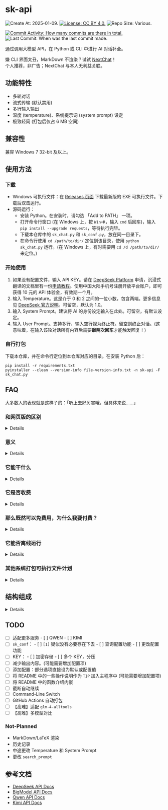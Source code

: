 # sk-api

![Create At: 2025-01-09.](https://img.shields.io/github/created-at/PumpkinJui/sk-api?style=for-the-badge&logo=github&logoColor=white&color=477DB2)
[![License: CC BY 4.0.](https://img.shields.io/github/license/PumpkinJui/sk-api?style=for-the-badge&logo=creativecommons&logoColor=white&color=477DB2)](LICENSE)
![Repo Size: Various.](https://img.shields.io/github/repo-size/PumpkinJui/sk-api?style=for-the-badge&logo=gitbook&logoColor=white&color=477DB2)

[![Commit Activity: How many commits are there in total.](https://img.shields.io/github/commit-activity/t/PumpkinJui/sk-api?style=for-the-badge&color=yellow)](https://github.com/PumpkinJui/sk-api/commits/main/)
![Last Commit: When was the last commit made.](https://img.shields.io/github/last-commit/PumpkinJui/sk-api?display_timestamp=author&style=for-the-badge&color=yellow)

通过调用大模型 API，在 Python 或 CLI 中进行 AI 对话补全。

嫌 CLI 界面太丑，MarkDown 不渲染？试试 [NextChat](https://app.nextchat.dev/)！  
个人推荐，非广告；NextChat 与本人无利益关联。

## 功能特性

- 多轮对话
- 流式传输 (默认禁用)
- 多行输入输出
- 温度 (temperature)、系统提示词 (system prompt) 设定
- 极致轻简 (打包后仅占 6 MB 空间)

## 兼容性

兼容 Windows 7 32-bit 及以上。

## 使用方法

### 下载

- Windows 可执行文件：在 [Releases 页面](https://github.com/PumpkinJui/sk-api/releases/) 下载最新版的 EXE 可执行文件。下载后双击运行。
- 源码运行：
  - 安装 Python。在安装时，请勾选 「Add to PATH」 一项。
  - 打开命令行窗口 (在 Windows 上，按 `Win+R`，输入 `cmd` 后回车)，输入 `pip install --upgrade requests`，等待执行完毕。
  - 下载本仓库中的 `sk_chat.py` 和 `sk_conf.py`，放在同一目录下。
  - 在命令行使用 `cd /path/to/dir/` 定位到该目录，使用 `python sk_chat.py` 运行。(在 Windows 上，有时需要用 `cd /d /path/to/dir/` 来定位。)

### 开始使用

1. 如果没有配置文件，输入 API KEY。请在 [DeepSeek Platform](https://platform.deepseek.com/api_keys) 申请，沉浸式翻译的文档里有一份[申请教程](https://immersivetranslate.com/zh-Hans/docs/services/deepseek/)。使用中国大陆手机号注册开放平台账户，即可获得 10 元的 API 体验金，有效期一个月。
2. 输入 Temperature。这是介于 0 和 2 之间的一位小数，包含两端。更多信息见 [DeepSeek 官方说明](https://api-docs.deepseek.com/zh-cn/quick_start/parameter_settings)。可留空，默认为 1.0。
3. 输入 System Prompt。建议将 AI 的身份设定输入在此处。可留空，有默认设定。
4. 输入 User Prompt。支持多行，输入空行视为终止符。留空则终止对话。(这意味着，在输入该轮对话所有内容后需要**敲两次回车**才能触发回复！)

### 自行打包

下载本仓库，并在命令行定位到本仓库对应的目录。在安装 Python 后：

```shell
pip install -r requirements.txt
pyinstaller --clean --version-info file-version-info.txt -n sk-api -F sk_chat.py
```

## FAQ

大多数人的表现就是这样子的：「听上去好厉害哦，但具体来说……」

### 和网页版的区别

<details>

**各有优劣。**

网页版不能设温度，也不能设系统提示词；但是网页版有更多其他功能，能直接输入连续的空行，而且是免费的。API 虽然几乎相当于没收钱，毕竟还是收了的 (glm-4-flash 除外)。

API 更为灵活，因此可以在网页对话之外的众多场景中使用。

</details>

### 意义

<details>

……其实有的时候我挺讨厌这个问题的，干就完了管什么意义不意义的。问那么多意义不虚无主义吗。

好吧我还是回答一下。

最早做这个是意外注册了 DeepSeek 的开放平台账号，发现居然有 10 块钱，还一个月就到期。于是弄了一个 API KEY，把它挂上了[沉浸式翻译](https://immersivetranslate.com/)。

然后在翻译的时候发现这玩意质量特别高：我原来用的是免费的智谱翻译，在它没出时还用过微软翻译，有时还用腾讯交互翻译。  
后面这些服务在翻译 [Harry Potter Wiki](https://harrypotter.fandom.com/wiki/) 时全部处于蒙圈状态：人名翻译准不准确要看心情和运气，比如智谱，即使我专门配置了对 HPW 的提示词，还是对各位姓或名由 S 开头的分不清楚，斯拉格霍恩 (Slughorn) 和斯内普 (Snape) 全都变成了斯莱特林 (Slytherin)；咒语更是基本没有翻译对的，只有阿瓦达索命、呼神护卫等知名咒语翻译是准的。  
而 DeepSeek 没有译错的人名，咒语也能译对很多……

于是后来就想把手机里面的通义扔了换成 DeepSeek (吐槽通义不好好做对话弄一堆舞王和活动什么的)，但是发现它没做 APP；而我浏览器从来不记录历史记录和登录状态，它还每次要我验证码，就很难办了。  
最后我把通义换了 Kimi，但是还是想用 DeepSeek，那就跟着 API 文档鼓捣呗。

我手机上用的是 Termux。一开始看见文档有 CURL，就想用 Linux Bash 实现。后来靠着 AI (主要指 Kimi) 做出来非流式传输的多轮对话；还有 bug，不知道为什么一滚屏就不能多轮对话了，说我有控制字符；而且也不能多行输入，可能也是我当时没考虑到做这个。  
后来做流式传输时被多行输出卡住了，不管怎么改，都要么吞换行，要么显示成 n。于是索性掀桌不做了。

然后转战 Python。Python 是我的编程第一语言了，但是一上来就因为我 Termux 用的 Python 版本太新，装不上 OpenAI 的第三方库；于是改用 requests，靠改示例代码，写出来了这个程序。除了在手机上的编辑 (拿不上电脑导致的) 以外，有相当一部分工作 (包括 0.9 的打包) 都是在南 219 机房做的，因为那的电脑是 Windows 7 32-bit，我理想中的最低兼容目标。  
1.0 是人脑执行程序发现 bug 以后急急忙忙改的，最后借科夫的 Windows 7 64-bit 电脑，现场装了个 32 位的 Python 3.8.10 打包。至此 1.0 版本完工，当然也有需要优化的代码和新增的功能，但可用性已经很强了。再后来，就把这玩意上了 GitHub。

所以说了这么多，到底有什么意义呢？

折腾的意义，让我不用验证码同时用上 DeepSeek 的意义，学习 Bash 和 requests 的意义，甚至耍帅的意义。

或者在拿不上手机的场景、一人付费大家共享的场景，放在班里面大家公用一类的……

真要往大点说，毕竟这一套东西是和 OpenAI 接口兼容的，我改个网址就可以换成其他 AI……变相实现了 OpenAI 库的一些功能？

这么看来，意义么，我想做就好了。「想」比任何意义都管用。

<details>
<summary>
延伸阅读：價值評估 (节选)
</summary>

> 價值評估
>
> 價值的起點是一個真實的問題。當我們看到一個值得解決的問題，並清晰地認識到其背後的價值時，就會產生繼續推進的動力。而脫離了「實際問題」這個根基，整個計劃的目標就變成了一個「空想」，因此其未來自然是不明朗的。
>
> 明確價值，實際上就是在回答這樣的一個問題：「完成這個計劃的過程和結果能給我們帶來什麼樣的好處？」這裡得到的理由越充分，把計劃執行完的可能性就越高。
>
> ……
>
> 除了對自身價值的評估之外，計劃本身的價值也需要被納入考量。對價值的評估始於明確的「問題」。尤其是針對「開發軟體」、「製作遊戲」或者「寫本小說」這種企劃，在給它們的價值做定性的時候，最先需要回答的問題便是「這個計劃究竟解決了什麼問題？」
>
> 一個軟體在解決的問題可能是「工作效率」，而一款遊戲在解決的問題可能是「表達一個觀念、保存一段文化、記錄一個故事」。明確了這個問題之後我們便可以藉由問題的價值來推估整個計劃價值的天花板。具體的做法有很多：比如，從「有多少人關注這個問題？」這樣的角度來進行推算。再比如，假設你希望藉由這個計劃獲取資金上的利益的話，不妨再來進一步評估一下：「人們願意為了這個問題付出多少錢？」藉著這些資訊我們可以通過一個粗糙的乘法得到大致的盈利空間。
>
> 與如夢似幻的想像不同，以上討論到的「具象化概念」可以幫助我們找到計劃的「不可替代性」，進而為計劃長期執行提供持續性動力，而非單純地依靠「開坑嗎啡」做「短程衝刺」。
>
> ……
>
> 无论这个计划最终呈现出来的效果是怎样的，它对于我们的价值都独一无二，值得我们去呵护和坚守。
>
> ⸺《當代學生生存手冊》

</details>
</details>

### 它能干什么

<details>

用专业一点的说法，就是上面那句：「通过调用大模型 API，在 Python 或 CLI 中进行 AI 对话补全。」

用更容易理解的说法，就是这样的：(以下内容由本程序辅助生成)

> 简单来说，这个程序就像是一个桥梁，让你可以轻松地与一个聪明的 AI 助手对话，而不需要了解复杂的技术细节。
>
> API (应用程序编程接口) 就像是一个「服务员」或「中间人」，它帮助不同的软件或应用程序之间进行沟通和协作。想象一下，你去一家会员制餐厅吃饭。你不需要知道厨房里是如何做菜的，你只需要出示会员卡，告诉服务员你想要什么，服务员会把你的需求传达给厨房，然后把做好的菜端给你。
>
> API 就像这个服务员，它让不同的软件系统之间能够互相「点菜」和「上菜」，而不需要知道对方内部的具体实现细节。
>
> 而 API 密钥则像是那张会员卡，可以用来证明你的身份，如果没有它你就点不了菜，用不了更优惠的价格。
>
> 为了进行对话，你可以在命令行界面 (CLI) 运行已经打包好的程序，或者通过 Python 直接运行本程序的源码。

</details>

### 它是否收费

<details>

**本程序采用 [MIT](LICENSE) 授权，完全免费。**

**对于网页对话来说 *是免费的*；对于 API 请求*则不是*。**

具体定价见官方文档。[DeepSeek](https://api-docs.deepseek.com/zh-cn/quick_start/pricing)、[GLM](https://open.bigmodel.cn/pricing)。

</details>

### 那么既然可以免费用，为什么我要付费？

<details>

如果真的不喜欢付费，**你也可以直接使用免费的网页对话**。我喜欢用 API 的理由是它灵活开放，而且不用验证码。

API 提供的是一个更广阔的世界。例如，你还可以把它挂到[沉浸式翻译](https://immersivetranslate.com/)上面，获得更高质量的网页翻译。

还有许多像这样能接入 AI 的软件，[Awesome DeepSeek Integration](https://github.com/deepseek-ai/awesome-deepseek-integration) 中提供了一部分示例。这就是说，通过使用 API，你还可以使用不仅限于本程序的其他许多程序。

通过 API，也不必限于在浏览器和 APP 里用 AI 了，本程序实现的就是这个。

另外，也不是必须只用 API 不用网页版，这两者并不排斥。

</details>

### 它能否离线运行

<details>

**不能**。因为本程序是用 API 进行远程服务器请求，而不是本地大模型进行生成，所以必须联网。

如果有离线需求，请考虑本地大模型。教程请在[少数派 sspai](https://sspai.com/)等网站进行搜索。

</details>

### 其他系统打包可执行文件计划

<details>

~~**暂时没有计划**。Pyinstaller 决定了我只能有什么系统打包什么系统，而我只用 Windows 和 Termux；而 Termux 的 Python 版本 (或者兼容机制) 把我背刺了，装不上 Pyinstaller，就干脆打包不了了。我自己用的都是源码执行。~~

后续考虑 GitHub Actions。

</details>

## 结构组成

<details>

### sk.json

<details>

配置文件，使用 JSON 语言。支持的配置项如下：

- `stream`：`bool`。设定为 `true` 时，进行流式输出，`false` 反之。  
  选填项，默认为 `true`。
- `balance_chk`：`bool`。设定为 `true` 时，查询账户余额，输出后自动退出；`false` 进行对话。  
  选填项，默认为 `false`。
- `long_prompt`：`bool`。设定为 `true` 时，需要两个空行 (三次回车) 才能触发回复；`false` 仅需一个空行 (两次回车)。  
  适用于粘贴大段中间有空行的内容。系统提示词始终为单行输入，不受此影响。  
  选填项，默认为 `false`。
- `tool_use`：`bool`。设定为 `true` 时，使用 tools 进行调用，这可以启用网络搜索等功能；`false` 禁用。  
  选填项，默认为 `true`。
- `service`：`dict`。具体配置各大模型的信息。必填项。
  - `DSK`：`dict`。配置 DeepSeek 的信息。选填项。
    - `KEY`：`str`。API KEY。必填项。
    - `model`：`str`。选择使用的模型。  
      选填项，默认为 `prompt`。可选项包括：
      - prompt
      - deepseek-chat
      - deepseek-reasoner
  - `GLM`：`dict`。配置 ChatGLM 的信息。选填项。
    - `KEY`：`str`。API KEY。必填项。
    - `model`：`str`。选择使用的模型。  
      选填项，默认为 `prompt`。可选项包括：
      - prompt
      - glm-zero-preview
      - glm-4-plus
      - glm-4-air-0111
      - glm-4-airx
      - glm-4-flash
      - glm-4-flashx
      - glm-4-long
      - codegeex-4
      - charglm-4
      - emohaa
    - `jwt`：`bool`。指定在传输时是否使用 jwt 对 KEY 进行加密 (即使用鉴权 token 进行鉴权)。  
      选填项，默认为 `True`。这不影响直接传入鉴权 token。

</details>

### sk_conf.py

<details>

通用配置读取模块。

#### `checklt`

配置对照表。格式如下：

```python
key: [value,vtype,required]
```

- `key`：键名称；`str`。
- `value`：该键对应值；any。
- `vtype`：对应值所属类型；`type`。
- `required`：是否必填；`bool`。  
  在此处设置为 `True` 时，推荐将 `value` 设置为 `None`、`""` (如果类型为 `str`) 等空值。  
  这可以使它看上去更整洁。即使不这么设置，也不会影响执行结果。

#### `confDefault(ref:dict=checklt) -> dict`

根据 `ref` 递归式生成并返回默认配置。

#### `confCheck(confG:dict,ref:dict=checklt) -> dict`

根据 `ref` 中的配置，检查 `confG` 中的自定义配置。检查项包括：

- 键名称是否包含在可用配置列表内。
- 键对应值是否符合指定类型。
- 如果键对应值是字典，检查其是否为空，并在非空时进行递归。

对于非法的自定义配置项，输出一条警告，并跳过该配置项。

检查后，返回合法的自定义配置。

#### `confMerge(confE:dict,confI:dict=confDefault(),ref:dict=checklt) -> dict`

首先，检查必填项是否已经填写。未填写必填项将返回 `False`。

然后，将 `confE` 中的配置项合并到 `confI` 中。`confI` 中原有的配置项将被覆盖。

最后，检查 KEY 的填写格式。如果格式正确，返回合并后的配置；否则返回 `False`。

#### `confRcheck(confR:dict,ref:dict=checklt) -> dict`

根据 `ref` 中的配置，检查必填项是否已经填写。

如果有任一必填项未填写，输出一条错误信息，并返回 `False`；否则返回原配置。

#### `KEYcheck(confK:dict) -> dict`

本程序专用的 KEY 格式检查函数。原理为：

- GLM 的 KEY 和鉴权 token 均由 `.` 作为分隔符；
- 其他 (DeepSeek、Qwen、Kimi) 均由 `sk-` 开头。后两者可能在未来添加。

因默认配置中 GLM 无 KEY，但在前序环节无法筛查，先检查 GLM 是否存在 KEY。如不存在，删除此键。

然后，进行 KEY 格式检查。检查通过返回配置，不通过返回 `False`。

#### `confGet(confFile:str) -> dict`

读取自定义配置文件 `confFile`。该文件应为 JSON 格式。

如果该文件不存在，或不合 JSON 语法，输出一条错误信息，并返回默认配置。

如果该文件存在并合 JSON 语法，检查所有配置项，将合法配置合并进默认配置，并返回合并后的配置。

</details>

### sk_chat.py

<details>

对话主脚本。

#### `exitc(reason:str='') -> None`

输出 `reason` 并抛出 `SystemExit`。这将导致剩余所有部分不再执行，等待用户确认退出。没有返回值。

#### `conf_read() -> dict`

#### `service_model(keyword:str,lt:tuple,lower:bool=True,sts:str='prompt') -> str`

#### `service_infoget(service:str) -> dict`

#### `token_gen() -> str`

#### `headers_gen(contype:bool=True) -> dict`

根据使用场景 (`contype` 在 `balance_chk` 场景为 `False`)，生成请求 headers 并返回。

#### `data_gen(msg:list,temp:float,stream:bool) -> str`

根据各参数值，生成 JSON 格式的请求信息并返回。

#### `temp_get() -> float`

#### `usr_get(rnd:int) -> dict`

输出 `User #rnd`，并获取用户的多行输入。

用户可以输入多行连续的内容。当输入空行 (连续敲两次回车) 时：

- 如果已经有了输入内容，将所有内容使用 `\n` 拼接在一起，以 `messages` 格式返回。
- 如果没有输入内容，因 `Null input; chat ended.` 调用 `exitc(reason)`。

#### `ast_nostream(msg:list,temp:float) -> None`

在 `stream` 为 `False` 时执行的部分。

根据各参数值，使用 `requests` 库进行非流式传输请求。

如果请求成功 (HTTP-200)，提取返回内容中的生成文本，输出并以 `messages` 格式添加到 `msg` 中。

如果请求失败，因 `status_code message` 调用 `exitc(reason)`。

没有返回值。

#### `ast_stream(msg:list,temp:float) -> None`

在 `stream` 为 `True` 时执行的内容。

根据各参数值，使用 `requests` 库进行流式传输请求。

如果请求成功 (HTTP-200)，不断提取返回内容中的新生成文本并输出；全部传输完毕后，将整段生成文本以 `messages` 格式添加到 `msg` 中。

如果请求失败，因 `status_code message` 调用 `exitc(reason)`。

没有返回值。

#### `emohaa_meta() -> dict`

#### `site_models() -> None`

#### `balance_chk() -> None`

使用 `requests` 库，向远程服务器 `url` 发送请求，查询指定 KEY 对应账户的余额。

如果查询成功 (HTTP-200)，因 `INF: total_balance currency left in the DeepSeek balance.` (类似于 `1.23 CNY`) 调用 `exitc(reason)`。

如果查询失败，因 `status_code message` 调用 `exitc(reason)`。

#### ` chat() -> None`

首先，获取 `Temperature`，并在其不合法时，反复提示正确格式并重新获取输入；此处为空将使用默认的 `1.0`。

然后，获取 `System Prompt`，并将其以 `messages` 格式添加到 `msg` 中；此处为空将使用默认的 `You are a helpful assistant.`

之后，使用之前的多个函数，进行多轮对话。

没有返回值。

#### main

整体上是一个大型的 `try-except-finally` 结构，用于在停止执行后等待用户确认退出。

首先，获取配置或生成配置。

然后，在 `balance_chk` 为 `True` 时进行余额查询：如果指定服务不支持余额查询，则退出。

之后，进行对话。

如果触发了 `SystemExit`，直接转至 `finally` 块，等待用户确认退出。

如果触发了 `KeyboardInterrupt`，输出 `Aborted.`。

如果触发了其他异常，输出 `Traceback` 错误信息。

在任何情况下，最后都会提示用户按回车退出，以等待用户查看信息并确认退出。

</details>
</details>

## TODO

- [ ] 适配更多服务
      - [ ] QWEN
      - [ ] KIMI
- [ ] `sk_conf`：
      - [ ] `[1]` 疑似没有必要存在下去
      - [ ] 查询配置功能
      - [ ] 更改配置功能
- [ ] KEY：
      - [ ] 加密存储
      - [ ] 多个 KEY，分压
- [ ] 减少输出内容。(可能需要增加配置项)
- [ ] 添加配置：部分选项直接设为默认或配置值
- [ ] 将 README 中的一些操作说明作为 `TIP` 加入主程序中 (可能需要增加配置项)
- [ ] 将 README 中的函数介绍内嵌
- [ ] 截断自动继续
- [ ] Command-Line Switch
- [ ] GitHub Actions 自动打包
- [ ] 【高难】适配 `glm-4-alltools`
- [ ] 【高难】多模型对比

### Not-Planned

- MarkDown/LaTeX 渲染
- 历史记录
- 中途更改 Temperature 和 System Prompt
- 更改 `search_prompt`

## 参考文档

- [DeepSeek API Docs](https://api-docs.deepseek.com/zh-cn/)
- [BigModel API Docs](https://bigmodel.cn/dev/welcome)
- [Qwen API Docs](https://help.aliyun.com/zh/model-studio/)
- [Kimi API Docs](https://platform.moonshot.cn/docs/intro)
